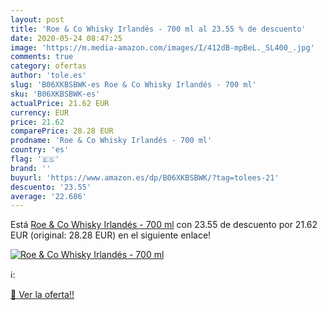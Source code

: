 ```yaml
---
layout: post
title: 'Roe & Co Whisky Irlandés - 700 ml al 23.55 % de descuento'
date: 2020-05-24 08:47:25
image: 'https://m.media-amazon.com/images/I/412dB-mpBeL._SL400_.jpg'
comments: true
category: ofertas
author: 'tole.es'
slug: 'B06XKBSBWK-es Roe & Co Whisky Irlandés - 700 ml'
sku: 'B06XKBSBWK-es'
actualPrice: 21.62 EUR
currency: EUR
price: 21.62
comparePrice: 28.28 EUR
prodname: 'Roe & Co Whisky Irlandés - 700 ml'
country: 'es'
flag: '🇪🇸'
brand: ''
buyurl: 'https://www.amazon.es/dp/B06XKBSBWK/?tag=tolees-21'
descuento: '23.55'
average: '22.686'
---
```


Está [Roe & Co Whisky Irlandés - 700 ml](https://www.amazon.es/dp/B06XKBSBWK/?tag=tolees-21) con 23.55 de descuento por 21.62 EUR (original: 28.28 EUR) en el siguiente enlace!

[![Roe & Co Whisky Irlandés - 700 ml](https://m.media-amazon.com/images/I/412dB-mpBeL._SL400_.jpg)](https://www.amazon.es/dp/B06XKBSBWK/?tag=tolees-21)

ℹ️:


[🛒 Ver la oferta!!](https://www.amazon.es/dp/B06XKBSBWK/?tag=tolees-21)
